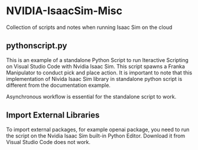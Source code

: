 # NVIDIA-IsaacSim-Misc
Collection of scripts and notes when running Isaac Sim on the cloud

## pythonscript.py
This is an example of a standalone Python Script to run Iteractive Scripting on Visual Studio Code with Nvidia Isaac Sim. This script spawns a Franka Manipulator to conduct pick and place action. It is important to note that this implementation of Nivida Isaac Sim library in standalone python script is different from the documentation example. 

Asynchronous workflow is essential for the standalone script to work. 

## Import External Libraries 
To import external packages, for example openai package, you need to run the script on the Nvidia Isaac Sim built-in Python Editor. Download it from Visual Studio Code does not work.